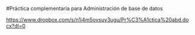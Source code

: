 #Práctica complementaría para Administración de base de datos

https://www.dropbox.com/s/n1i4m5ovsuy3ugu/Pr%C3%A1ctica%20abd.docx?dl=0
